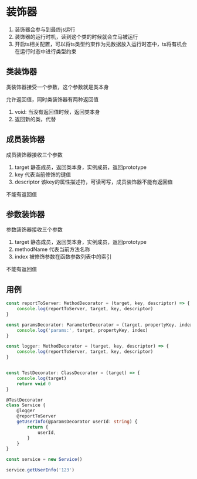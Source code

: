 # 装饰器

1. 装饰器会参与到最终js运行
2. 装饰器的运行时机，读到这个类的时候就会立马被运行
3. 开启ts相关配置，可以将ts类型约束作为元数据放入运行时态中，ts将有机会在运行时态中进行类型约束

## 类装饰器

类装饰器接受一个参数，这个参数就是类本身

允许返回值，同时类装饰器有两种返回值

1. void: 当没有返回值时候，返回类本身
2. 返回新的类，代替

## 成员装饰器

成员装饰器接收三个参数

1. target 静态成员，返回类本身，实例成员，返回prototype
2. key 代表当前修饰的键值
3. descriptor 该key的属性描述符，可读可写，成员装饰器不能有返回值

不能有返回值

## 参数装饰器

参数装饰器接收三个参数

1. target 静态成员，返回类本身，实例成员，返回prototype
2. methodName 代表当前方法名称
3. index 被修饰参数在函数参数列表中的索引

不能有返回值

## 用例

```ts
const reportToServer: MethodDecorator = (target, key, descriptor) => {
    console.log(reportToServer, target, key, descriptor)
}

const paramsDecorator: ParameterDecorator = (target, propertyKey, index) => {
    console.log('params:', target, propertyKey, index)
}

const logger: MethodDecorator = (target, key, descriptor) => {
    console.log(reportToServer, target, key, descriptor)
}


const TestDecorator: ClassDecorator = (target) => {
    console.log(target)
    return void 0
}

@TestDecorator
class Service {
    @logger
    @reportToServer
    getUserInfo(@paramsDecorator userId: string) {
        return {
            userId,
        }
    }
}

const service = new Service()

service.getUserInfo('123')
```
